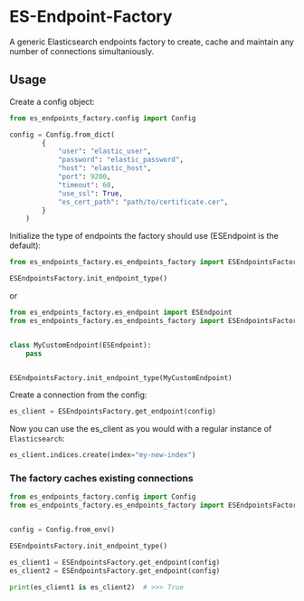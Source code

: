 # ES-Endpoint-Factory
A generic Elasticsearch endpoints factory to create, cache and maintain any number of connections simultaniously.

## Usage
Create a config object:
```python
from es_endpoints_factory.config import Config

config = Config.from_dict(
        {
            "user": "elastic_user",
            "password": "elastic_password",
            "host": "elastic_host",
            "port": 9200,
            "timeout": 60,
            "use_ssl": True,
            "es_cert_path": "path/to/certificate.cer",
        }
    )
```

Initialize the type of endpoints the factory should use (ESEndpoint is the default):
```python
from es_endpoints_factory.es_endpoints_factory import ESEndpointsFactory

ESEndpointsFactory.init_endpoint_type()
```

or

```python
from es_endpoints_factory.es_endpoint import ESEndpoint
from es_endpoints_factory.es_endpoints_factory import ESEndpointsFactory


class MyCustomEndpoint(ESEndpoint):
    pass


ESEndpointsFactory.init_endpoint_type(MyCustomEndpoint)
```


Create a connection from the config:
```python
es_client = ESEndpointsFactory.get_endpoint(config)
```

Now you can use the es_client as you would with a regular instance of `Elasticsearch`:
```python
es_client.indices.create(index="my-new-index")
```

### The factory caches existing connections
```python
from es_endpoints_factory.config import Config
from es_endpoints_factory.es_endpoints_factory import ESEndpointsFactory


config = Config.from_env()

ESEndpointsFactory.init_endpoint_type()

es_client1 = ESEndpointsFactory.get_endpoint(config)
es_client2 = ESEndpointsFactory.get_endpoint(config)

print(es_client1 is es_client2)  # >>> True
```
